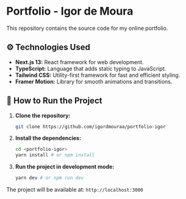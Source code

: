 # Portfolio - Igor de Moura

This repository contains the source code for my online portfolio.

## ⚙️ Technologies Used

* **Next.js 13:** React framework for web development.
* **TypeScript:** Language that adds static typing to JavaScript.
* **Tailwind CSS:** Utility-first framework for fast and efficient styling.
* **Framer Motion:** Library for smooth animations and transitions.



## 🚀 How to Run the Project

1. **Clone the repository:**

   ```bash
   git clone https://github.com/igordmouraa/portfolio-igor
   ```

2. **Install the dependencies:**

   ```bash
   cd <portfolio-igor>
   yarn install # or npm install
   ```


5. **Run the project in development mode:**

   ```bash
   yarn dev # or npm run dev
   ```

The project will be available at: `http://localhost:3000`

